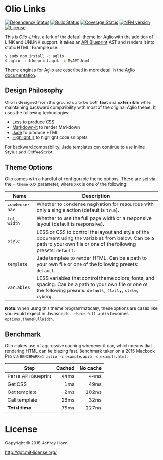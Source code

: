 # Olio Links 

[![Dependency Status](https://david-dm.org/obihann/aglio.svg)](https://david-dm.org/obihann/aglio)
[![Build Status](http://img.shields.io/travis/obihann/aglio.svg)](https://travis-ci.org/obihann/aglio) 
[![Coverage Status](https://coveralls.io/repos/obihann/aglio/badge.svg?branch=master&service=github)](https://coveralls.io/github/obihann/aglio?branch=master)
[![NPM version](http://img.shields.io/npm/v/aglio-theme-olio-links.svg)](https://www.npmjs.org/package/aglio-theme-olio-links) 
[![License](http://img.shields.io/npm/l/aglio-theme-olio-links.svg)](https://www.npmjs.org/package/aglio-theme-olio-links)

This is *Olio-Links*, a fork of the default theme for [Aglio](https://github.com/danielgtaylor/aglio) with the addition of LINK and UNLINK support. It takes an [API Blueprint](http://apiblueprint.org/) AST and renders it into static HTML. Example use:

```bash
$ sudo npm install -g aglio
$ aglio -i blueprint.apib -o MyAPI.html
```

Theme engines for Aglio are described in more detail in the [Aglio documentation](https://github.com/danielgtaylor/aglio#customizing-output).

## Design Philosophy
Olio is designed from the ground up to be both **fast** and **extensible** while maintaining backward compatibility with most of the original Aglio theme. It uses the following technologies:

* [Less](http://lesscss.org/) to produce CSS
* [Markdown-it](https://github.com/markdown-it/markdown-it#readme) to render Markdown
* [Jade](http://jade-lang.com/) to produce HTML
* [Highlight.js](https://highlightjs.org/) to highlight code snippets

For backward compatibility, Jade templates can continue to use inline Stylus and CoffeeScript.

## Theme Options

Olio comes with a handful of configurable theme options. These are set via the `--theme-XXX` parameter, where `XXX` is one of the following:

Name           | Description
-------------- | ------------------
`condense-nav` | Whether to condense nagivation for resources with only a single action (default is `true`).
`full-width`   | Whether to use the full page width or a responsive layout (default is responsive).
`style`        | LESS or CSS to control the layout and style of the document using the variables from below. Can be a path to your own file or one of the following presets: `default`.
`template`     | Jade template to render HTML. Can be a path to your own file or one of the following presets: `default`.
`variables`    | LESS variables that control theme colors, fonts, and spacing. Can be a path to your own file or one of the following presets: `default`, `flatly`, `slate`, `cyborg`.

**Note**: When using this theme programmatically, these options are cased like you would expect in Javascript: `--theme-full-width` becomes `options.themeFullWidth`.

## Benchmark

Olio makes use of aggressive caching whenever it can, which means that rendering HTML can be blazing fast. Benchmark taken on a 2015 Macbook Pro via `BENCHMARK=1 aglio -i example.apib -o example.html`:

Step                | Cached | No cache
------------------- | ------:| --------:
Parse API Blueprint |   44ms |  44ms
Get CSS             |    1ms |  49ms
Get template        |    2ms | 102ms
Call template       |   28ms |  32ms
**Total time**      |   75ms | 227ms

License
=======
Copyright &copy; 2015 Jeffrey Hann 

http://dgt.mit-license.org/
